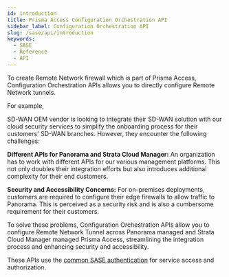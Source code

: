```yaml
---
id: introduction
title: Prisma Access Configuration Orchestration API
sidebar_label: Configuration Orchestration API
slug: /sase/api/introduction
keywords:
  - SASE
  - Reference
  - API
---
```


To create Remote Network firewall which is part of Prisma Access, Configuration Orchestration APIs allows you to directly configure Remote Network tunnels. 

For example, 

SD-WAN OEM vendor is looking to integrate their SD-WAN solution with our cloud security services to simplify the onboarding process for their customers' SD-WAN branches. However, they encounter the following challenges:

**Different APIs for Panorama and Strata Cloud Manager:** An organization has to work with different APIs for our various management platforms. This not only doubles their integration efforts but also introduces additional complexity for their end customers.

**Security and Accessibility Concerns:** For on-premises deployments, customers are required to configure their edge firewalls to allow traffic to Panorama. This is perceived as a security risk and is also a cumbersome requirement for their customers.

To solve these problems, Configuration Orchestration APIs allow you to configure Remote Network Tunnel across Panorama managed and Strata Cloud Manager managed Prisma Access, streamlining the integration process and enhancing security and accessibility.

These APIs use the [common SASE authentication](/sase/docs/getstarted) for service access and authorization.